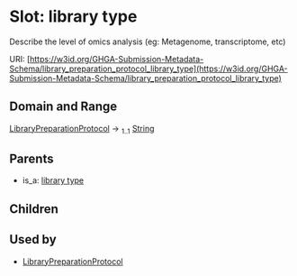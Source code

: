 
# Slot: library type


Describe the level of omics analysis (eg: Metagenome, transcriptome, etc)

URI: [https://w3id.org/GHGA-Submission-Metadata-Schema/library_preparation_protocol_library_type](https://w3id.org/GHGA-Submission-Metadata-Schema/library_preparation_protocol_library_type)


## Domain and Range

[LibraryPreparationProtocol](LibraryPreparationProtocol.md) &#8594;  <sub>1..1</sub> [String](types/String.md)

## Parents

 *  is_a: [library type](library_type.md)

## Children


## Used by

 * [LibraryPreparationProtocol](LibraryPreparationProtocol.md)
